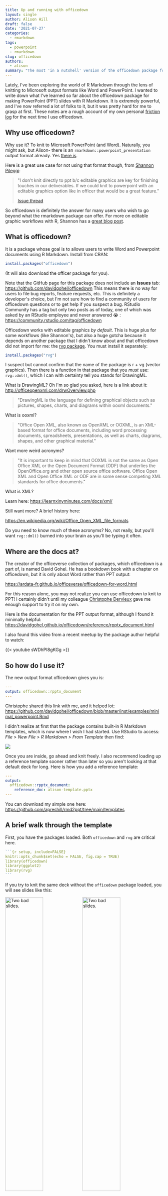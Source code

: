 ```yaml
---
title: Up and running with officedown
layout: single
author: Alison Hill
draft: false
date: '2021-07-27'
categories:
  - rmarkdown
tags:
  - powerpoint
  - rmarkdown
slug: officedown
authors:
  - alison
summary: "The most 'in a nutshell' version of the officedown package for knitting PowerPoint slides with R Markdown."
---
```




Lately, I've been exploring the world of R Markdown through the lens of knitting to Microsoft output formats like Word and PowerPoint. I wanted to write down what I've learned so far about the officedown package for making PowerPoint (PPT) slides with R Markdown. It is extremely powerful, and I've now referred a lot of folks to it, but it was pretty hard for me to grasp at first. These notes are a rough account of my own personal [friction log](https://www.trychameleon.com/blog/friction-logs) for the next time I use officedown.


## Why use officedown?

Why use it? To knit to Microsoft PowerPoint (and Word). Naturally, you might ask, but Alison- there is an `rmarkdown::powerpoint_presentation` output format already. Yes [there is](https://pkgs.rstudio.com/rmarkdown/reference/powerpoint_presentation.html).

Here is a great use case for not using that format though, from [Shannon Pileggi](https://www.pipinghotdata.com/about.html):

> "I don't knit directly to ppt b/c editable graphics are key for finishing touches in our deliverables. If we could knit to powerpoint with an editable graphics option like in officer that would be a great feature."
>
> [Issue thread](https://github.com/rstudio/rmarkdown/issues/2158)

So officedown is definitely the answer for many users who wish to go beyond what the rmarkdown package can offer. For more on editable graphic workflows with R, Shannon has a [great blog post](https://www.pipinghotdata.com/posts/2020-09-22-exporting-editable-ggplot-graphics-to-powerpoint-with-officer-and-purrr/).

## What is officedown?

It is a package whose goal is to allows users to write Word and Powerpoint documents using R Markdown. Install from CRAN:


```r
install.packages("officedown")
```

(It will also download the officer package for you).

Note that the GitHub page for this package does not include an **Issues** tab: https://github.com/davidgohel/officedown This means there is no way for users to file bug reports, feature requests, etc. This is definitely a developer's choice, but I'm not sure how to find a community of users for officedown questions or to get help if you suspect a bug. RStudio Community has a tag but only two posts as of today, one of which was asked by an RStudio employee and never answered :sob: : https://community.rstudio.com/tag/officedown

Officedown works with editable graphics *by default*. This is huge plus for some workflows (like Shannon's), but also a huge gotcha because it depends on another package that I didn't know about and that officedown did not import for me: the [rvg package](https://davidgohel.github.io/rvg/). You must install it separately:


```r
install.packages("rvg")
```

I suspect but cannot confirm that the name of the package is r + vg (vector graphics). Then there is a function in that package that you *must* use: `rvg::dml()`, which I can with certainty tell you stands for DrawingML. 

What is DrawingML? Oh I'm so glad you asked, here is a link about it: http://officeopenxml.com/drwOverview.php

> "DrawingML is the language for defining graphical objects such as pictures, shapes, charts, and diagrams within ooxml documents."

What is ooxml? 

> "Office Open XML, also known as OpenXML or OOXML, is an XML-based format for office documents, including word processing documents, spreadsheets, presentations, as well as charts, diagrams, shapes, and other graphical material."

Want more weird acronyms?

> "It is important to keep in mind that OOXML is not the same as Open Office XML or the Open Document Format (ODF) that underlies the OpenOffice.org and other open source office software. Office Open XML and Open Office XML or ODF are in some sense competing XML standards for office documents."

What is XML?

Learn here: https://learnxinyminutes.com/docs/xml/

Still want more? A brief history here:

https://en.wikipedia.org/wiki/Office_Open_XML_file_formats

Do you need to know much of these acronyms? No, not really, but you'll want `rvg::dml()` burned into your brain as you'll be typing it often. 

## Where are the docs at?

The creator of the officeverse collection of packages, which officedown is a part of, is named David Gohel. He has a bookdown book with a chapter on officedown, but it is only about Word rather than PPT output:

https://ardata-fr.github.io/officeverse/officedown-for-word.html

For this reason alone, you may not realize you can use officedown to knit to PPT! I certainly didn't until my colleague [Christophe Dervieux](https://cderv.rbind.io/about/) gave me enough support to try it on my own.

Here is the documentation for the PPT output format, although I found it minimally helpful:
https://davidgohel.github.io/officedown/reference/rpptx_document.html

I also found this video from a recent meetup by the package author helpful to watch:

{{< youtube sWDhPI8gKGg >}}

## So how do I use it?

The new output format officedown gives you is:

```.yaml
---
output: officedown::rpptx_document
---
```

Christophe shared this link with me, and it helped lot: https://github.com/davidgohel/officedown/blob/master/inst/examples/minimal_powerpoint.Rmd

I didn't realize at first that the package contains built-in R Markdown templates, which is now where I wish I had started. Use RStudio to access: *File > New File > R Markdown > From Template* then find:

![](template.png)<!-- -->

Once you are inside, go ahead and knit freely. I also recommend loading up a reference template sooner rather than later so you aren't looking at that default deck for long. Here is how you add a reference template:

```.yaml
---
output: 
  officedown::rpptx_document: 
    reference_doc: alison-template.pptx
---
```

You can download my simple one here: https://github.com/apreshill/rmd2ppt/tree/main/templates

## A brief walk through the template

First, you have the packages loaded. Both `officedown` and `rvg` are critical here.

````r
```{r setup, include=FALSE}
knitr::opts_chunk$set(echo = FALSE, fig.cap = TRUE)
library(officedown)
library(ggplot2)
library(rvg)
```
````

If you try to knit the same deck without the `officedown` package loaded, you will see slides like this:

<div class="figure">
<img src="oops-plot1.png" alt="Two bad slides." width="49%" /><img src="oops-plot2.png" alt="Two bad slides." width="49%" />
<p class="caption">Figure 1: Two bad slides.</p>
</div>

With officedown loaded, you should instead see:

![](good-tabs.png)<!-- -->

Next up, you'll see slide number 1 (not to be confused with your title slide, which is populated from the YAML):

````md
## Table

```{r layout='Two Content', ph=officer::ph_location_left()}
head(cars)
```

```{r layout='Two Content', ph=officer::ph_location_right()}
head(iris)
```
````

The above creates two columns of R-based content. You won't be able to add normal text to this slide. If you want normal text in one column opposite a plot, scroll down to this text in the template to see how:

````md
## ggplot in right column


- Some
- Bullets

```{r ph=officer::ph_location_right()}
mygg <- ggplot(pressure, aes(x = temperature, y = pressure)) +
  geom_point()
dml(ggobj = mygg)
``` 
````

Which produces:

<img src="two-col.png" style="display: block; margin: auto;" />

If you only wanted to use Markdown in each column, you'll need to fall back on Pandoc's two column syntax:

```md
## Pandoc columns

:::: {.columns}
::: {.column}
over here
:::
::: {.column}
over there
:::
::::
```

Before you get any further, let's explain these `ph` things.

### Placeholders

These `ph` knitr code chunk options are part of the officedown package, so in order to use them you must load the package! `ph` stands for placeholder, and this is a specific way that Microsoft pours your [slide content into a PowerPoint template](https://support.microsoft.com/en-us/office/add-edit-or-remove-a-placeholder-on-a-slide-layout-a8d93d28-66cb-43fd-9f9d-e12d0a7a1f06). 


<img src="ph.png" style="display: block; margin: auto;" />


It is essentially a bunch of rectangles on a slide, each called a placeholder. Placeholders typically can hold either text or an image, but not both. For example, in a typical PowerPoint slide like the one above, you can insert either text (often with bullets) or an image -- but that is **it**! The title is text, and is a separate placeholder.

Placeholder values are themselves functions from the officer package with optional function arguments. Now I personally feel that `officer::ph_location_left()` and `officer::ph_location_right()` are a little long to type over and over again, which you will. Obviously you could load the officer package at the top, but still that function name is lengthy. I don't have an answer for simplifying because there is no code completion for knitr chunk options. Maybe [snippets](https://github.com/gadenbuie/snippets)?

Technically you can do left vs right with `rmarkdown::powerpoint_presentation` too, but you have more options here:

+ `ph_location_type(type="body")`
+ `ph_location_fullsize()`
+ `ph_location(width = 2, height = 2, left = 2, top = 2)` (for example)
+ More documented here: https://davidgohel.github.io/officer/reference/index.html#section-slide-content

### Layouts

The `layout` chunk option is harder. I think this name comes from the template you are using. To see your *actual* options, I recommend now using the officer package directly to `read_pptx()` of your template file, and the using `layout_summary()`:

````r
## Seeing my layout options

This is handy, `officer::layout_summary()`

```{r echo=FALSE}
library(officer)
my_template <- read_pptx("alison-template.pptx") 
layout_summary(my_template) %>% knitr::kable()
```
````

Here was my output:

|layout                  |master       |
|:-----------------------|:------------|
|Title Slide             |Office Theme |
|Title and Vertical Text |Office Theme |
|Vertical Title and Text |Office Theme |
|Title and Content       |Office Theme |
|Section Header          |Office Theme |
|Two Content             |Office Theme |
|Comparison              |Office Theme |
|Title Only              |Office Theme |
|Blank                   |Office Theme |
|Content with Caption    |Office Theme |
|Picture with Caption    |Office Theme |


You can use any of these as valid `layout`s. This is another difference between `rmarkdown::powerpoint_presentation` which only supports four layouts:

1. Title Slide
1. Title and Content
1. Section Header
1. Two Content

### New slides

You might be wondering at this point is "how do I make new slides?" and "how does it know where a new slide starts?" This format derives from `rmarkdown::powerpoint_presentation`, which derives from Pandoc. Pandoc documents [slide separators](https://pandoc.org/MANUAL.html#structuring-the-slide-show) as follows:

> By default, the slide level is the highest heading level in the hierarchy that is followed immediately by content, and not another heading, somewhere in the document. In the example above, level-1 headings are always followed by level-2 headings, which are followed by content, so the slide level is 2. This default can be overridden using the --slide-level option.
>
> The document is carved up into slides according to the following rules:
>
> 1. A horizontal rule always starts a new slide.
>
> 2. A heading at the slide level always starts a new slide.
>
> 3. Headings below the slide level in the hierarchy create headings within a slide. 
>
> 4. Headings above the slide level in the hierarchy create “title slides,” which just contain the section title and help to break the slide show into sections. Non-slide content under these headings will be included on the title slide (for HTML slide shows) or in a subsequent slide with the same title (for beamer).
>
> 5. A title page is constructed automatically from the document’s title block, if present. (In the case of beamer, this can be disabled by commenting out some lines in the default template.)

Clear? Right, yea it confuses me too every time.

The default `slide_level` is 2, which means that you should expect to start new slides with `## My slide title`. Starting a slide with `# A level 1 header` will create a section title slide, using your section header layout (see [layouts above](#layouts)), and none of your body text will be displayed. You could change this in your YAML, but I recommend keeping the default:

```.yaml
---
output: 
  officedown::rpptx_document: 
    reference_doc: alison-template.pptx
    slide_level: 2 # default + recommended
---
```

With that default, if you added:

```md
# Let's goooo

## Tables
```

You would see:

![](title-slide.png)<!-- -->

You cannot have normal body text on a section slide, so don't add anything between those two slides or Pandoc will helpfully split off a new slide:

```md
# Let's goooo

anybody home?  <- don't do this

## Table
```

With `slide_level: 2`, here is how a deck gets chopped up:

```md
# I'm a new slide- a section header

## I'm slide number 2, with content

### I'm also slide number 2, text is slightly bold

I'm content on slide number 2

## I'm slide number 3

# I'm slide number 4- another section header

```

You can force a slide break using `---`, but headers will still work the same way.

```md
# I'm a new slide- a section header

## I'm slide number 2, with content

### I'm also slide number 2, text is slightly bold

---

I'm slide number 3

---

## I'm slide number 4

# I'm slide number 5- another section header

```


### Plots

Including plots for me was sadly a long drawn-out affair. I didn't understand:

1. I had to use the `rvg::dml()` wrapper for plots, even if I didn't care if they were editable or not. This is *required* if you don't want **TRUE** printed after each plot. In a two-column slide layout, non-`dml()` wrapped plots will also appear on a slide by themselves, without an error.

    <img src="true-plot1.png" width="49%" /><img src="true-plot2.png" width="49%" />

1. If you further want to use ggplot2, you *also* cannot just print your plot object, you must use `dml(ggobj = my_plot)`. This one *really* got me. Again, in the template, but less well-documented elsewhere. If you try to wrap a ggplot2 object in `dml()` only, you might see this error:

    ![](dml-error.png)<!-- -->

1. You cannot combine text and code or plots inside the same placeholder. They cannot co-exist. If you do, the text is either overlaid or covered up by your code/output. This is how `rmarkdown::powerpoint_presentation` works as well. A way around it is to use figure and table captions.

1. I use `ref.label` all the time to [reuse code chunks](https://yihui.org/en/2021/05/knitr-reuse/), especially for plots. Because of the above, you'll need to always create and save a plot object, then wrap it is `rvg::dml(ggobj=mygg)` in the origin chunk. I get an error if I try to use the magrittr pipe here (`%>%` , so this gets a bit laborious to change your plotting ways. For example:

````r
## Testing officedown

```{r flipper-hist, include=FALSE}
library(palmerpenguins)
library(dplyr)
library(ggplot2)
# Histogram example: flipper length by species
flipper-hist <- ggplot(data = penguins, 
       aes(x = flipper_length_mm)) +
  geom_histogram(
    aes(fill = species),
    alpha = 0.5, 
    position = "identity") + 
  scale_fill_manual(values = c("darkorange","darkorchid","cyan4")) 

rvg::dml(ggobj = flipper-hist) # you must do this!
```

```{r layout='Two Content', width=2, ph=officer::ph_location_left(), warning=FALSE, message=FALSE, echo=FALSE}
penguins %>% 
  count(species)
```

```{r ref.label='flipper-hist', width=2, layout='Two Content', ph=officer::ph_location_right(), echo=FALSE, warning=FALSE, message=FALSE}
```
````

## Wrapping up

This is as far as I got with officedown. I can see it being very useful to users who need more control over their Microsoft outputs than base rmarkdown and Pandoc can provide. However, there are definitely some places where a typical R Markdown user will accumulate pretty serious papercuts. 

I'd love to hear about happy officedown use cases and the problems it solves for teams! I know a lot of organizations run on Microsoft Office products, so I appreciate the hard work that has gone into this suite of tools.
